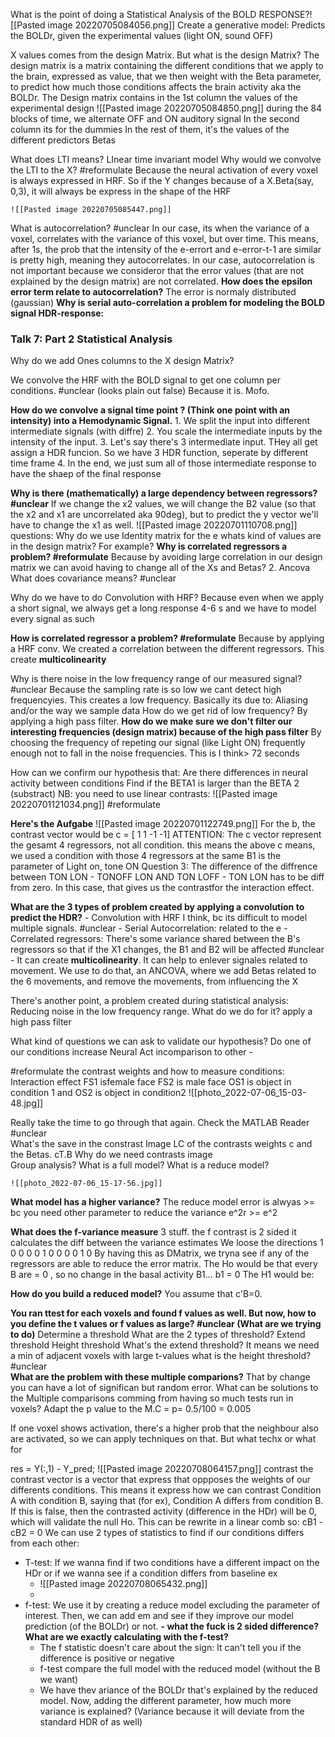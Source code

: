 What is the point of doing a Statistical Analysis of the BOLD RESPONSE?![[Pasted image 20220705084056.png]]
	Create a generative model: Predicts the BOLDr, given the experimental values (light ON, sound OFF)


X values comes from the design Matrix. But what is the design Matrix?
	The design matrix is a matrix containing the different conditions that we apply to the brain, expressed as value, that we then weight with the Beta parameter, to predict how much those conditions affects the brain activity aka the BOLDr. 
	The Design matrix contains in the 1st column the values of the experimental design
	![[Pasted image 20220705084850.png]]
	during the 84 blocks of time, we alternate OFF and ON auditory signal
	In the second column its for the dummies
	In the rest of them, it's the values of the different predictors Betas


What does LTI means?
	LInear time invariant model
Why would we convolve the LTI to the X? #reformulate 
	Because the neural activation of every voxel is always expressed in HRF. So if the Y changes because of a X.Beta(say, 0,3), it will always be express in the shape of the HRF
	
	![[Pasted image 20220705085447.png]]
What is autocorrelation? #unclear 
	In our case, its when the variance of a voxel, correlates with the variance of this voxel, but over time. This means, after 1s, the prob that the intensity of the e-errort and e-error-t-1 are similar is pretty high, meaning they autocorrelates. 
In our case, autocorrelation is not important because we consideror that the error values (that are not explained by the design matrix) are not correlated. 
**How does the epsilon error term relate to autocorrelation?**
The error is normaly distributed (gaussian)
**Why is serial auto-correlation a problem for modeling the BOLD signal HDR-response:**

### Talk 7: Part 2 Statistical Analysis

Why do we add Ones columns to the  X design Matrix? 

We convolve the HRF with the BOLD signal to get one column per conditions. #unclear (looks plain out false) Because it is. Mofo.

**How do we convolve a signal time point ? (Think one point with an intensity) into a Hemodynamic Signal.**
	1. We  split the input into different intermediate signals (with diffre)
	2. You scale the intermediate inputs by the intensity of the input. 
	3. Let's say there's 3  intermediate input. THey all get assign a HDR funcion. So we have 3 HDR function, seperate by different time frame
	4. In the end, we just sum all of those intermediate response to have the shaep of the final response

**Why is there (mathematically) a large dependency between regressors? #unclear** 
	If we change the x2 values, we will change the B2 value (so that the x2 and x1 are uncorrelated aka 90deg), but to predict the y vector we'll have to change the x1 as well. 
	![[Pasted image 20220701110708.png]]
questions: Why do we use Identity matrix for the e
whats kind of values are in the design matrix? For example?
**Why is correlated regressors a problem? #reformulate** 
	Because by avoiding large correlation in our design matrix we can avoid having to change all of the Xs and Betas?
	2. Ancova
What does covariance means? #unclear  

 Why do we have to do Convolution with  HRF?
	 Because even when we apply a short signal, we always get a long response 4-6 s and we have to model every signal as such

**How is correlated regressor a problem? #reformulate** 
	Because by applying a HRF conv. We created a correlation between the different regressors. 
	This create **multicolinearity**

Why is there noise in the low frequency range of our measured signal? #unclear
	Because the sampling rate is so low we cant detect high frequencyies. This creates a low frequency. Basically its due to: Aliasing and/or the way we sample data
How do we get rid of low frequency?
	By applying a high pass filter.
**How do we make sure we don't filter our interesting frequencies (design matrix) because of the high pass filter**
	By choosing the frequency of repeting our signal (like Light ON) frequently enough not to fall in the noise frequencies. This is I think> 72 seconds

How can we confirm our hypothesis that: Are there differences in neural activity between conditions
	Find if the BETA1 is larger than the BETA 2 (substract)
		NB: you need to use linear contrasts: ![[Pasted image 20220701121034.png]] #reformulate 


**Here's the Aufgabe**
	![[Pasted image 20220701122749.png]]
	For the b, the contrast vector would be c = [ 1 1 -1 -1]
	ATTENTION: The c vector represent the gesamt 4 regressors, not all  condition. this means the above c means, we used a condition with those 4 regressors at the same B1 is the parameter of Light on, tone ON
	Question 3:
		The difference of the diffrence between TON LON - TONOFF LON  AND TON LOFF - TON LON has to be diff  from zero. In this case, that gives us the contrastfor the interaction effect.


**What are the 3 types of problem created by applying a convolution to predict the HDR?**
	- Convolution with HRF I think, bc its difficult to model multiple signals. #unclear 
	- Serial Autocorrelation: related to the e
	- Correlated regressors: There's some variance shared between the B's regressors so that if the X1 changes, the B1 and B2 will be affected #unclear 
		- It can create **multicolinearity**. It can help to enlever signales related to movement. We use to do that, an ANCOVA,  where we add Betas related to the 6 movements, and remove the movements, from influencing the X

There's another point, a problem created during statistical analysis: Reducing noise in the low frequency range. What do we do for it?
	apply a high pass filter

What kind of questions we can ask to validate our hypothesis?
	Do one of our conditions increase Neural Act incomparison to other
	-





#reformulate the contrast weights and how to measure conditions: Interaction effect
FS1 isfemale face FS2 is male face OS1 is object in condition 1 and OS2 is object in condition2
	![[photo_2022-07-06_15-03-48.jpg]]

 Really take the time to go through that again. Check the MATLAB Reader #unclear  
What's the save in the constrast Image
	LC of the contrasts weights c and the Betas. cT.B
Why do we need contrasts image  
	Group analysis?
What is  a full model?
What is a reduce model?
	
	![[photo_2022-07-06_15-17-56.jpg]] 
**What model has a higher variance?**
	The reduce model error is alwyas >= bc you need other parameter to reduce the variance
	e^2r >= e^2

**What does the f-variance measure**
	3 stuff.
	the f contrast is 2 sided
	it calculates the diff between the variance estimates
	We loose the directions
	1 0 0 0 
	0 1 0 0
	0 0 1 0 By having this as DMatrix, we tryna see if any of the regressors  are able to reduce the error matrix. 
	The Ho would be that every B are = 0 , so no change in the basal activity B1... b1 = 0
	The H1 would be:

**How do you build a reduced model?**
	You assume that c'B=0.

**You ran ttest for each voxels and found f values as well. But now, how to you define the t values or f values as large? #unclear (What are we trying to do)**
	Determine a threshold
	What are the 2 types of threshold?
		Extend threshold
		Height threshold
		What's the extend threshold? 
			It means we need a min of adjacent voxels with large t-values
		what is the height threshold? #unclear  
**What are the problem with these multiple comparions?**
	That by change you can have a lot of significan but random error. 
What can be solutions to the Multiple comparisons comming from having so much tests run in voxels?
	Adapt the p value to the M.C = p= 0.5/100 = 0.005

If one voxel shows activation, there's a higher prob that the neighbour also are activated, so we can apply techniques on that. But what techx or what for

res = Y(:,1) - Y_pred;
![[Pasted image 20220708064157.png]]  contrast
the contrast vector is a vector that express that oppposes the weights of our differents conditions. This means it express how we can contrast Condition A with condition B, saying that (for ex), Condition A differs from condition B. If this is false, then the contrasted activity (difference in the HDr) will be 0, which will validate the null Ho. 
This can be rewrite in a linear comb so: cB1 - cB2 = 0 
We can use 2 types of statistics to find if  our conditions differs from each other:
- T-test: If we wanna find if two conditions have a different impact on the HDr or if we wanna see if a condition differs from baseline ex
	- ![[Pasted image 20220708065432.png]]
	- 
- f-test: We use it by creating a reduce model excluding the parameter of interest. Then, we can add em and see if they improve our model prediction (of the BOLDr) or not. 
**- what the fuck is 2 sided difference? What are we exactly calculating with the f-test?** 
	- The f statistic doesn't care about the sign: It can't tell you if the difference is positive or negative
	- f-test compare the full model with the reduced model (without the B we want)
	- We have thev ariance of the BOLDr that's explained by the reduced model. Now, adding the different parameter, how much more variance is explained? (Variance because it will deviate from the standard HDR of as well)